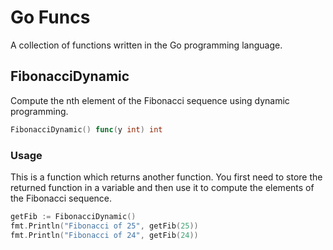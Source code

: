 # Go Funcs

A collection of functions written in the Go programming language.

## FibonacciDynamic

Compute the nth element of the Fibonacci sequence using dynamic programming.

```go
FibonacciDynamic() func(y int) int
```

### Usage

This is a function which returns another function. You first need to store the returned function in a variable and then use it to compute the elements of the Fibonacci sequence.

```go
getFib := FibonacciDynamic()
fmt.Println("Fibonacci of 25", getFib(25))
fmt.Println("Fibonacci of 24", getFib(24))
```
